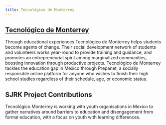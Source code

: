 ```yaml
---
title: Tecnológico de Monterrey
---
```

## [Tecnol&oacute;gico de Monterrey](http://tec.mx/en)

Through educational experiences Tecnológico de Monterrey helps students become agents of change. Their social development network of students and volunteers works year-round to provide training and guidance, and promotes an entrepreneurial spirit among marginalized communities, boosting innovation through productive projects. Tecnológico de Monterrey tackles the education gap in Mexico through Prepanet, a socially responsible online platform for anyone who wishes to finish their high school studies regardless of their schedule, age, or economic status.

<!--more-->

## SJRK Project Contributions

Tecnológico Monterrey is working with youth organisations in Mexico to gather narratives around barriers to education and disengagement from formal education, with a focus on youth with learning differences.
